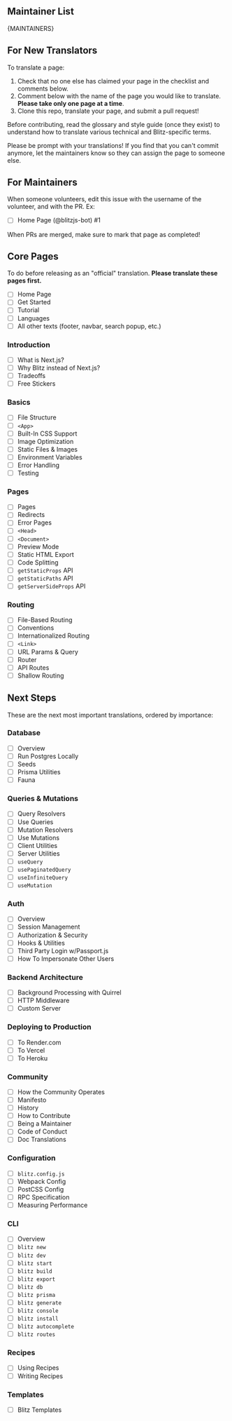 ## Maintainer List

{MAINTAINERS}

## For New Translators

To translate a page:

1. Check that no one else has claimed your page in the checklist and comments below.
2. Comment below with the name of the page you would like to translate. **Please take only one page at a time**.
3. Clone this repo, translate your page, and submit a pull request!

Before contributing, read the glossary and style guide (once they exist) to understand how to translate various technical and Blitz-specific terms.

Please be prompt with your translations! If you find that you can't commit anymore, let the maintainers know so they can assign the page to someone else.

## For Maintainers

When someone volunteers, edit this issue with the username of the volunteer, and with the PR. Ex:

* [ ] Home Page (@blitzjs-bot) #1

When PRs are merged, make sure to mark that page as completed!

## Core Pages

To do before releasing as an "official" translation. **Please translate these pages first.**

* [ ] Home Page
* [ ] Get Started
* [ ] Tutorial
* [ ] Languages
* [ ] All other texts (footer, navbar, search popup, etc.)

### Introduction

* [ ] What is Next.js?
* [ ] Why Blitz instead of Next.js?
* [ ] Tradeoffs
* [ ] Free Stickers

### Basics

* [ ] File Structure
* [ ] `<App>`
* [ ] Built-In CSS Support
* [ ] Image Optimization
* [ ] Static Files & Images
* [ ] Environment Variables
* [ ] Error Handling
* [ ] Testing

### Pages

* [ ] Pages
* [ ] Redirects
* [ ] Error Pages
* [ ] `<Head>`
* [ ] `<Document>`
* [ ] Preview Mode
* [ ] Static HTML Export
* [ ] Code Splitting
* [ ] `getStaticProps` API
* [ ] `getStaticPaths` API
* [ ] `getServerSideProps` API

### Routing

* [ ] File-Based Routing
* [ ] Conventions
* [ ] Internationalized Routing
* [ ] `<Link>`
* [ ] URL Params & Query
* [ ] Router
* [ ] API Routes
* [ ] Shallow Routing

## Next Steps

These are the next most important translations, ordered by importance:

### Database

* [ ] Overview
* [ ] Run Postgres Locally
* [ ] Seeds
* [ ] Prisma Utilities
* [ ] Fauna

### Queries & Mutations

* [ ] Query Resolvers
* [ ] Use Queries
* [ ] Mutation Resolvers
* [ ] Use Mutations
* [ ] Client Utilities
* [ ] Server Utilities
* [ ] `useQuery`
* [ ] `usePaginatedQuery`
* [ ] `useInfiniteQuery`
* [ ] `useMutation`

### Auth

* [ ] Overview
* [ ] Session Management
* [ ] Authorization & Security
* [ ] Hooks & Utilities
* [ ] Third Party Login w/Passport.js
* [ ] How To Impersonate Other Users

### Backend Architecture

* [ ] Background Processing with Quirrel
* [ ] HTTP Middleware
* [ ] Custom Server

### Deploying to Production

* [ ] To Render.com
* [ ] To Vercel
* [ ] To Heroku

### Community

* [ ] How the Community Operates
* [ ] Manifesto
* [ ] History
* [ ] How to Contribute
* [ ] Being a Maintainer
* [ ] Code of Conduct
* [ ] Doc Translations

### Configuration

* [ ] `blitz.config.js`
* [ ] Webpack Config
* [ ] PostCSS Config
* [ ] RPC Specification
* [ ] Measuring Performance

### CLI

* [ ] Overview
* [ ] `blitz new`
* [ ] `blitz dev`
* [ ] `blitz start`
* [ ] `blitz build`
* [ ] `blitz export`
* [ ] `blitz db`
* [ ] `blitz prisma`
* [ ] `blitz generate`
* [ ] `blitz console`
* [ ] `blitz install`
* [ ] `blitz autocomplete`
* [ ] `blitz routes`

### Recipes

* [ ] Using Recipes
* [ ] Writing Recipes

### Templates

* [ ] Blitz Templates

<!-- ## Additional Translations

These are not the primary translation targets.

* [ ] Blog
* [ ] Community -->
